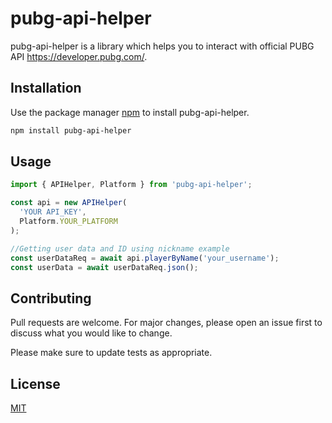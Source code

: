 # pubg-api-helper

pubg-api-helper is a library which helps you to interact with official PUBG API https://developer.pubg.com/.

## Installation

Use the package manager [npm](https://www.npmjs.com/) to install pubg-api-helper.

```bash
npm install pubg-api-helper
```

## Usage

```javascript
import { APIHelper, Platform } from 'pubg-api-helper';

const api = new APIHelper(
  'YOUR API_KEY',
  Platform.YOUR_PLATFORM
);

//Getting user data and ID using nickname example 
const userDataReq = await api.playerByName('your_username');
const userData = await userDataReq.json();
```

## Contributing
Pull requests are welcome. For major changes, please open an issue first to discuss what you would like to change.

Please make sure to update tests as appropriate.

## License
[MIT](https://choosealicense.com/licenses/mit/)
